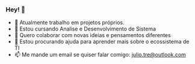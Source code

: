 ### Hey! 👋
- 🔭 Atualmente trabalho em projetos próprios.
- 🌱 Estou cursando Analise e Desenvolvimento de Sistema
- 👯 Quero colaborar com novas ideias e pensamentos diferentes
- 🤔 Estou procurando ajuda para aprender mais sobre o ecossistema de TI
- 📫 Me mande um email se quiser falar comigo: julio.tre@outlook.com
<!--
**Julio-treichel/Julio-treichel** is a ✨ _special_ ✨ repository because its `README.md` (this file) appears on your GitHub profile.-->
